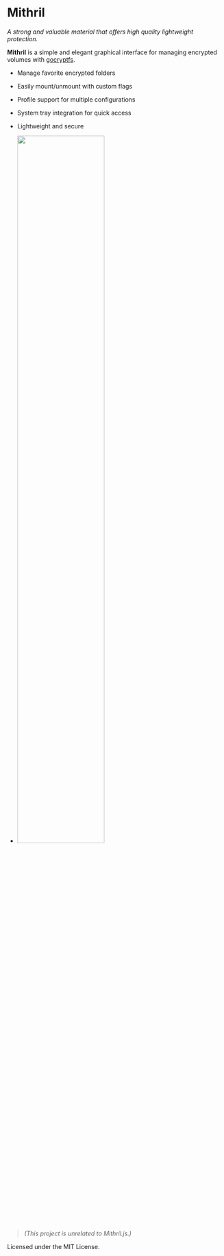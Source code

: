 # Mithril

*A strong and valuable material that offers high quality lightweight protection.*

**Mithril** is a simple and elegant graphical interface for managing encrypted volumes with [gocryptfs](https://github.com/rfjakob/gocryptfs).

- Manage favorite encrypted folders
- Easily mount/unmount with custom flags
- Profile support for multiple configurations
- System tray integration for quick access
- Lightweight and secure

- <img src="./Mithril_Program.png" width="65%">

> *(This project is unrelated to Mithril.js.)*

Licensed under the MIT License.
